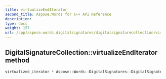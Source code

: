 ```yaml
---
title: virtualizeEndIterator
second_title: Aspose.Words for C++ API Reference
description: 
type: docs
weight: 157
url: /cpp/aspose.words.digitalsignatures/digitalsignaturecollection/virtualizeenditerator/
---
```

## DigitalSignatureCollection::virtualizeEndIterator method




```cpp
virtualized_iterator * Aspose::Words::DigitalSignatures::DigitalSignatureCollection::virtualizeEndIterator() override
```

